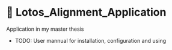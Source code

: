 # 🌺 Lotos_Alignment_Application
Application in my master thesis

* TODO: User mannual for installation, configuration and using
